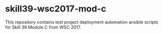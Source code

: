 # skill39-wsc2017-mod-c
This repository contains test project deployment automation ansible scripts for Skill 39 Module C from WSC 2017.
